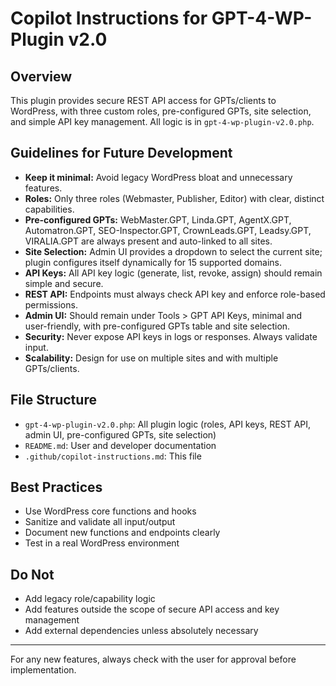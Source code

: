 # Copilot Instructions for GPT-4-WP-Plugin v2.0

## Overview
This plugin provides secure REST API access for GPTs/clients to WordPress, with three custom roles, pre-configured GPTs, site selection, and simple API key management. All logic is in `gpt-4-wp-plugin-v2.0.php`.

## Guidelines for Future Development
- **Keep it minimal:** Avoid legacy WordPress bloat and unnecessary features.
- **Roles:** Only three roles (Webmaster, Publisher, Editor) with clear, distinct capabilities.
- **Pre-configured GPTs:** WebMaster.GPT, Linda.GPT, AgentX.GPT, Automatron.GPT, SEO-Inspector.GPT, CrownLeads.GPT, Leadsy.GPT, VIRALIA.GPT are always present and auto-linked to all sites.
- **Site Selection:** Admin UI provides a dropdown to select the current site; plugin configures itself dynamically for 15 supported domains.
- **API Keys:** All API key logic (generate, list, revoke, assign) should remain simple and secure.
- **REST API:** Endpoints must always check API key and enforce role-based permissions.
- **Admin UI:** Should remain under Tools > GPT API Keys, minimal and user-friendly, with pre-configured GPTs table and site selection.
- **Security:** Never expose API keys in logs or responses. Always validate input.
- **Scalability:** Design for use on multiple sites and with multiple GPTs/clients.

## File Structure
- `gpt-4-wp-plugin-v2.0.php`: All plugin logic (roles, API keys, REST API, admin UI, pre-configured GPTs, site selection)
- `README.md`: User and developer documentation
- `.github/copilot-instructions.md`: This file

## Best Practices
- Use WordPress core functions and hooks
- Sanitize and validate all input/output
- Document new functions and endpoints clearly
- Test in a real WordPress environment

## Do Not
- Add legacy role/capability logic
- Add features outside the scope of secure API access and key management
- Add external dependencies unless absolutely necessary

---
For any new features, always check with the user for approval before implementation.

